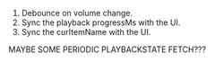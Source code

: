 1. Debounce on volume change.
2. Sync the playback progressMs with the UI.
3. Sync the curItemName with the UI.

MAYBE SOME PERIODIC PLAYBACKSTATE FETCH???
